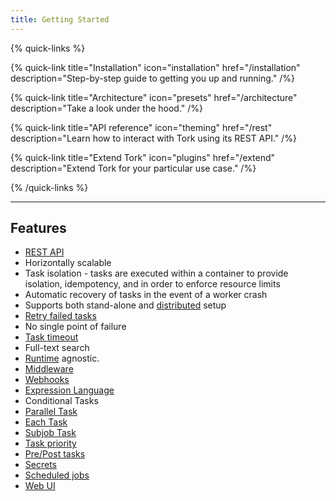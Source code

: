 ```yaml
---
title: Getting Started
---
```


{% quick-links %}

{% quick-link title="Installation" icon="installation" href="/installation" description="Step-by-step guide to getting you up and running." /%}

{% quick-link title="Architecture" icon="presets" href="/architecture" description="Take a look under the hood." /%}

{% quick-link title="API reference" icon="theming" href="/rest" description="Learn how to interact with Tork using its REST API." /%}

{% quick-link title="Extend Tork" icon="plugins" href="/extend" description="Extend Tork for your particular use case." /%}

{% /quick-links %}

---

## Features

- [REST API](/rest-api)
- Horizontally scalable
- Task isolation - tasks are executed within a container to provide isolation, idempotency, and in order to enforce resource limits
- Automatic recovery of tasks in the event of a worker crash
- Supports both stand-alone and [distributed](/installation#running-in-a-distributed-mode) setup
- [Retry failed tasks](/tasks#retry)
- No single point of failure
- [Task timeout](/tasks#timeout)
- Full-text search
- [Runtime](/runtime) agnostic.
- [Middleware](/extend#middleware)
- [Webhooks](/jobs#webhooks)
- [Expression Language](/tasks#expressions)
- Conditional Tasks
- [Parallel Task](/tasks#parallel-task)
- [Each Task](/tasks#each-task)
- [Subjob Task](/tasks#sub-job-task)
- [Task priority](/tasks#priority)
- [Pre/Post tasks](/tasks#pre-post-tasks)
- [Secrets](/tasks#secrets)
- [Scheduled jobs](/jobs#scheduled-jobs)
- [Web UI](/web-ui)

